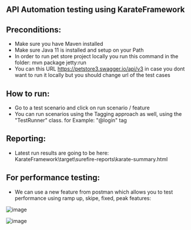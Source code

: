## API Automation testing using KarateFramework
Preconditions:
-
  - Make sure you have Maven installed
  - Make sure Java 11 is installed and setup on your Path
  - In order to run pet store project locally you run this command in the folder: mvn package jetty:run
  - You can this URL https://petstore3.swagger.io/api/v3 in case you dont want to run it locally but you should change url of the test cases

How to run:
-
- Go to a test scenario and click on run scenario / feature
- You can run scenarios using the Tagging approach as well, using the "TestRunner" class. for Example: "@login" tag

Reporting:
- 
  - Latest run results are going to be here: KarateFramework\target\surefire-reports\karate-summary.html



 For performance testing:
-
- We can use a new feature from postman which allows you to test performance using ramp up, skipe, fixed, peak features:
  
![image](https://github.com/stephen1995/VenonSolutionTest/assets/17716677/26d32361-cf2b-46be-a62b-2ecd7e355ee9)

![image](https://github.com/stephen1995/VenonSolutionTest/assets/17716677/5453c3d6-265b-4dcf-b6a3-31e854bcbfeb)

